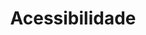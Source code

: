 ---
order: 2
view: Category
lang: pt-BR

title: Acessibilidade
description: Acessibilidade web é democratizar a informação para o maior número de pessoas, aqui você fica por dentro das melhores práticas sobre acessibilidade web
slug: acessibilidade
tags: [a11y]

meta:
  - property: og:image
    content: https://htmlmoderno.com.br/html-moderno-image-share.png
  - name: twitter:image
    content: https://htmlmoderno.com.br/html-moderno-image-share.png
---